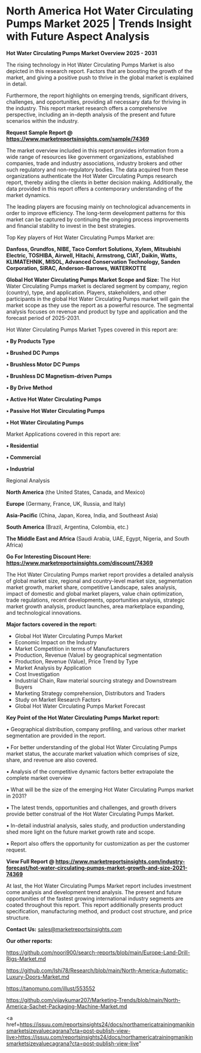 # North America Hot Water Circulating Pumps Market 2025 | Trends Insight with Future Aspect Analysis

<Strong> Hot Water Circulating Pumps Market Overview 2025 - 2031</strong>

The rising technology in Hot Water Circulating Pumps Market is also depicted in this research report. Factors that are boosting the growth of the market, and giving a positive push to thrive in the global market is explained in detail.

Furthermore, the report highlights on emerging trends, significant drivers, challenges, and opportunities, providing all necessary data for thriving in the industry. This report market research offers a comprehensive perspective, including an in-depth analysis of the present and future scenarios within the industry.

<strong>Request Sample Report @ <a href=https://www.marketreportsinsights.com/sample/74369>https://www.marketreportsinsights.com/sample/74369</a></strong>

The market overview included in this report provides information from a wide range of resources like government organizations, established companies, trade and industry associations, industry brokers and other such regulatory and non-regulatory bodies. The data acquired from these organizations authenticate the Hot Water Circulating Pumps research report, thereby aiding the clients in better decision making. Additionally, the data provided in this report offers a contemporary understanding of the market dynamics.

The leading players are focusing mainly on technological advancements in order to improve efficiency. The long-term development patterns for this market can be captured by continuing the ongoing process improvements and financial stability to invest in the best strategies.

Top Key players of Hot Water Circulating Pumps Market are:

<strong>Danfoss, Grundfos, NIBE, Taco Comfort Solutions, Xylem, Mitsubishi Electric, TOSHIBA, Airwell, Hitachi, Armstrong, CIAT, Daikin, Watts, KLIMATEHNIK, MISOL, Advanced Conservation Technology, Sanden Corporation, SIRAC, Anderson-Barrows, WATERKOTTE</strong>

<strong><b>Global Hot Water Circulating Pumps Market Scope and Size:</b></strong>
The Hot Water Circulating Pumps market is declared segment by company, region (country), type, and application. Players, stakeholders, and other participants in the global Hot Water Circulating Pumps market will gain the market scope as they use the report as a powerful resource. The segmental analysis focuses on revenue and product by type and application and the forecast period of 2025-2031.

Hot Water Circulating Pumps Market Types covered in this report are:

<strong>• By Products Type

• Brushed DC Pumps

• Brushless Motor DC Pumps

• Brushless DC Magnetism-driven Pumps

• By Drive Method

• Active Hot Water Circulating Pumps

• Passive Hot Water Circulating Pumps

• Hot Water Circulating Pumps</strong>

Market Applications covered in this report are:

<strong>• Residential

• Commercial

• Industrial</strong> 

Regional Analysis

<strong>North America</strong> (the United States, Canada, and Mexico)

<strong>Europe</strong> (Germany, France, UK, Russia, and Italy)

<strong>Asia-Pacific</strong> (China, Japan, Korea, India, and Southeast Asia)

<strong>South America</strong> (Brazil, Argentina, Colombia, etc.)

<strong>The Middle East and Africa</strong> (Saudi Arabia, UAE, Egypt, Nigeria, and South Africa)

<strong>Go For Interesting Discount Here: <a href=https://www.marketreportsinsights.com/discount/74369>https://www.marketreportsinsights.com/discount/74369</a></strong>

The Hot Water Circulating Pumps market report provides a detailed analysis of global market size, regional and country-level market size, segmentation market growth, market share, competitive Landscape, sales analysis, impact of domestic and global market players, value chain optimization, trade regulations, recent developments, opportunities analysis, strategic market growth analysis, product launches, area marketplace expanding, and technological innovations.

<strong><b>Major factors covered in the report:</b></strong>
<ul>
  <li>Global Hot Water Circulating Pumps Market </li>
  <li>Economic Impact on the Industry</li>
  <li>Market Competition in terms of Manufacturers</li>
  <li>Production, Revenue (Value) by geographical segmentation</li>
  <li>Production, Revenue (Value), Price Trend by Type</li>
  <li>Market Analysis by Application</li>
  <li>Cost Investigation</li>
  <li>Industrial Chain, Raw material sourcing strategy and Downstream Buyers</li>
  <li>Marketing Strategy comprehension, Distributors and Traders</li>
  <li>Study on Market Research Factors</li>
  <li>Global Hot Water Circulating Pumps Market Forecast</li>
</ul>

<strong><b>Key Point of the Hot Water Circulating Pumps Market report:</b></strong>

• Geographical distribution, company profiling, and various other market segmentation are provided in the report.

• For better understanding of the global Hot Water Circulating Pumps market status, the accurate market valuation which comprises of size, share, and revenue are also covered.

• Analysis of the competitive dynamic factors better extrapolate the complete market overview

• What will be the size of the emerging Hot Water Circulating Pumps market in 2031?

• The latest trends, opportunities and challenges, and growth drivers provide better construal of the Hot Water Circulating Pumps Market.

• In-detail industrial analysis, sales study, and production understanding shed more light on the future market growth rate and scope.

• Report also offers the opportunity for customization as per the customer request.

<strong><b>View Full Report @ <a href=https://www.marketreportsinsights.com/industry-forecast/hot-water-circulating-pumps-market-growth-and-size-2021-74369>https://www.marketreportsinsights.com/industry-forecast/hot-water-circulating-pumps-market-growth-and-size-2021-74369</a></b></strong>


At last, the Hot Water Circulating Pumps Market report includes investment come analysis and development trend analysis. The present and future opportunities of the fastest growing international industry segments are coated throughout this report. This report additionally presents product specification, manufacturing method, and product cost structure, and price structure.

<strong>Contact Us:</strong>
sales@marketreportsinsights.com

<strong>Our other reports:</strong>

<a href=https://github.com/noori900/search-reports/blob/main/Europe-Land-Drill-Rigs-Market.md>https://github.com/noori900/search-reports/blob/main/Europe-Land-Drill-Rigs-Market.md</a>

<a href=https://github.com/Ishi78/Research/blob/main/North-America-Automatic-Luxury-Doors-Market.md>https://github.com/Ishi78/Research/blob/main/North-America-Automatic-Luxury-Doors-Market.md</a>

<a href=https://tanomuno.com/illust/553552>https://tanomuno.com/illust/553552</a>

<a href=https://github.com/vijaykumar207/Marketing-Trends/blob/main/North-America-Sachet-Packaging-Machine-Market.md>https://github.com/vijaykumar207/Marketing-Trends/blob/main/North-America-Sachet-Packaging-Machine-Market.md</a>

<a href=https://issuu.com/reportsinsights24/docs/northamericatrainingmanikinsmarketsizevaluecagrana?cta=post-publish-view-live>https://issuu.com/reportsinsights24/docs/northamericatrainingmanikinsmarketsizevaluecagrana?cta=post-publish-view-live</a>"
